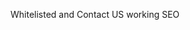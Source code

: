 Whitelisted and Contact US working
SEO

<script type="module">
  // Import the functions you need from the SDKs you need
  import { initializeApp } from "https://www.gstatic.com/firebasejs/9.10.0/firebase-app.js";
  // TODO: Add SDKs for Firebase products that you want to use
  // https://firebase.google.com/docs/web/setup#available-libraries

  // Your web app's Firebase configuration
  const firebaseConfig = {
    apiKey: "AIzaSyCWPeyNoNqWgExoUxzk-o1EGQADsqEN84w",
    authDomain: "nftonio-e58f3.firebaseapp.com",
    projectId: "nftonio-e58f3",
    storageBucket: "nftonio-e58f3.appspot.com",
    messagingSenderId: "1063527472820",
    appId: "1:1063527472820:web:0f358d09841ac014e3c1e1"
  };

  // Initialize Firebase
  const app = initializeApp(firebaseConfig);
</script>